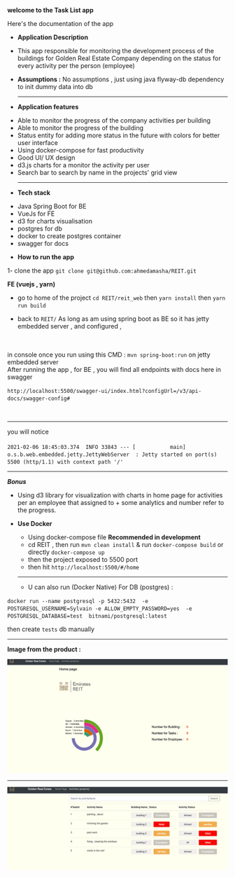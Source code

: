 **welcome to the Task List app**

Here's the documentation of the app 

* **Application Description**
- This app responsible for monitoring the development process of the buildings for Golden Real Estate Company 
depending on the status for every activity per the person (employee)

* **Assumptions :** No assumptions , just using java flyway-db dependency to init dummy data into db
  <hr>
*  **Application features** 

- Able to monitor the progress of the company activities per building
- Able to monitor the progress of the building
- Status entity for adding more status in the future with colors for better user interface
- Using docker-compose for fast productivity  
- Good  UI/ UX design 
- d3.js charts for a monitor the activity per user 
- Search bar to search by name in the projects' grid view
  <hr>

*  **Tech stack** 
   
  - Java Spring Boot for BE 
  - VueJs for FE
  - d3 for charts visualisation
  - postgres for db 
  - docker to create postgres container
  - swagger for docs 

*  **How to run the app** 

1- clone the app `git clone git@github.com:ahmedamasha/REIT.git`

**FE (vuejs , yarn)**

 - go to home of the project  `cd REIT/reit_web` then `yarn install` then `yarn run build`

- back to `REIT/` As long as am using spring boot as BE so it has jetty embedded server , and configured ,


<br><br>
in console once you run using this CMD : `mvn spring-boot:run`   on jetty embedded  server
 <br>
After running the app ,  for BE , you will find all endpoints with docs here in swagger

`http://localhost:5500/swagger-ui/index.html?configUrl=/v3/api-docs/swagger-config#`

<br>

<hr>

you will notice
<br><br>
`2021-02-06 18:45:03.374  INFO 33843 --- [           main] o.s.b.web.embedded.jetty.JettyWebServer  : Jetty started on port(s) 5500 (http/1.1) with context path '/'
`

<hr>

**_Bonus_**

- Using d3 library for visualization with charts in home page for activities per an employee that assigned to + some analytics and number refer to the progress.


* **Use Docker**
      
    - Using docker-compose file **Recommended in development**
    - cd REIT , then run `mvn clean install` &  run `docker-compose build` or directly  `docker-compose up`
    - then the project exposed to 5500 port 
    - then hit `http://localhost:5500/#/home`
  <hr>

    - U can also run (Docker Native) For DB (postgres) : 


`docker run --name postgresql -p 5432:5432  -e POSTGRESQL_USERNAME=Sylvain -e ALLOW_EMPTY_PASSWORD=yes  -e POSTGRESQL_DATABASE=test  bitnami/postgresql:latest`
 
  then create `tests`  db manually 
  
<hr>

 **Image from the product :**  

![alt text](./doc/img_1.png)

<hr>

![alt text](./doc/img_2.png)